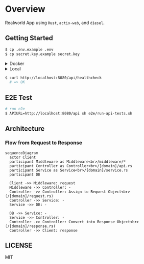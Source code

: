 # Overview

Realworld App using `Rust`, `actix-web`, and `diesel`.

## Getting Started

```zsh
$ cp .env.example .env
$ cp secret.key.example secret.key
```

<details>
  <summary>Docker</summary>
  
  ```zsh
  $ docker-compose up -d
  ```
</details>

<details>
  <summary>Local</summary>
  
  ```zsh
  # start postgres
  $ brew services start postgres
  # start app
  $ disel setup
  $ cargo run
  ```

</details>

```zsh
$ curl http://localhost:8080/api/healthcheck
  # => OK
```

## E2E Test

```zsh
# run e2e
$ APIURL=http://localhost:8080/api sh e2e/run-api-tests.sh
```

## Architecture

### Flow from Request to Response

```mermaid
sequenceDiagram
  actor Client
  participant Middleware as Middleware<br>/middleware/*
  participant Controller as Controller<br>/[domain]/api.rs
  participant Service as Service<br>/[domain]/service.rs
  participant DB

  Client ->> Middleware: request
  Middleware ->> Controller: -
  Controller ->> Controller: Assign to Request Object<br>(/[domain]/request.rs)
  Controller ->> Service: -
  Service ->> DB: -

  DB ->> Service: -
  Service ->> Controller: -
  Controller ->> Controller: Convert into Response Object<br>(/[domain]/response.rs)
  Controller ->> Client: response
```

## LICENSE

MIT
